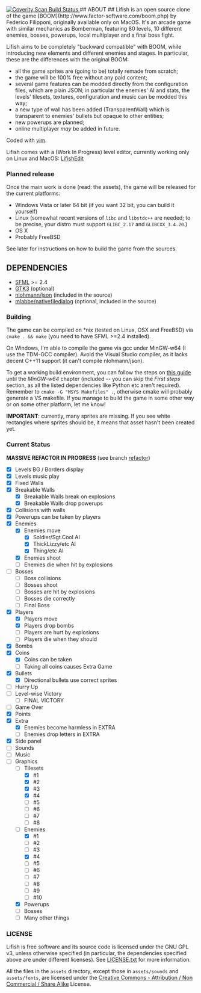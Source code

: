 <a href="https://scan.coverity.com/projects/lifish">
	<img alt="Coverity Scan Build Status"
	     src="https://scan.coverity.com/projects/5674/badge.svg"/>
</a>
## ABOUT ##
Lifish is an open source clone of the game [BOOM](http://www.factor-software.com/boom.php)
by Federico Filipponi, originally available only on MacOS. It's an arcade game with similar
mechanics as Bomberman, featuring 80 levels, 10 different enemies, bosses, powerups, 
local multiplayer and a final boss fight.

Lifish aims to be completely "backward compatible" with BOOM, while introducing new elements
and different enemies and stages. In particular, these are the differences with the
original BOOM:

* all the game sprites are (going to be) totally remade from scratch;
* the game will be 100% free without any paid content;
* several game features can be modded directly from the configuration files,
  which are plain JSON; in particular the enemies' AI and stats, the levels'
  tilesets, textures, configuration and music can be modded this way;
* a new type of wall has been added (TransparentWall) which is transparent to
  enemies' bullets but opaque to other entities;
* new powerups are planned;
* online multiplayer *may* be added in future.

Coded with [vim](http://www.vim.org/).

Lifish comes with a (Work In Progress) level editor, currently working only on Linux and MacOS: [LifishEdit](https://github.com/silverweed/lifish-edit)

### Planned release ###
Once the main work is done (read: the assets), the game will be released 
for the current platforms:

* Windows Vista or later 64 bit (if you want 32 bit, you can build it yourself)
* Linux (somewhat recent versions of `libc` and `libstdc++` are needed; to be precise,
  your distro must support `GLIBC_2.17` and `GLIBCXX_3.4.20`.)
* OS X
* Probably FreeBSD

See later for instructions on how to build the game from the sources.

## DEPENDENCIES ##

* [SFML](https://github.com/SFML/SFML) >= 2.4
* [GTK3](http://www.gtk.org/) (optional)
* [nlohmann/json](https://github.com/nlohmann/json) (included in the source)
* [mlabbe/nativefiledialog](https://github.com/mlabbe/nativefiledialog) (optional, included in the source)

### Building ###
The game can be compiled on *nix (tested on Linux, OSX and FreeBSD) via `cmake . && make`
(you need to have SFML >=2.4 installed).

On Windows, I'm able to compile the game via gcc under MinGW-w64 (I use the TDM-GCC compiler).
Avoid the Visual Studio compiler, as it lacks decent C++11 support (it can't compile nlohmann/json).

To get a working build environment, you can follow the steps on
[this guide](http://ascend4.org/Setting_up_a_MinGW-w64_build_environment) until the *MinGW-w64*
chapter (included -- you can skip the *First steps* section, as all the listed dependencies like Python etc
aren't required). Remember to `cmake -G "MSYS Makefiles" .`, otherwise cmake will probably
generate a VS makefile.
If you manage to build the game in some other way or on some other platform, let me know!

**IMPORTANT**: currently, many sprites are missing. If you see white rectangles where
sprites should be, it means that asset hasn't been created yet.

### Current Status ###

**MASSIVE REFACTOR IN PROGRESS** (see branch [refactor](https://github.com/silverweed/lifish/tree/refactor))

- [x] Levels BG / Borders display
- [x] Levels music play
- [x] Fixed Walls
- [x] Breakable Walls  
  - [x] Breakable Walls break on explosions
  - [x] Breakable Walls drop powerups
- [x] Collisions with walls
- [x] Powerups can be taken by players
- [x] Enemies  
  - [x] Enemies move  
    - [x] Soldier/Sgt.Cool AI
    - [x] ThickLizzy/etc AI
    - [x] Thing/etc AI
  - [x] Enemies shoot
  - [ ] Enemies die when hit by explosions
- [ ] Bosses   
  - [ ] Boss collisions
  - [ ] Bosses shoot
  - [ ] Bosses are hit by explosions
  - [ ] Bosses die correctly
  - [ ] Final Boss
- [x] Players   
  - [x] Players move
  - [x] Players drop bombs
  - [ ] Players are hurt by explosions
  - [ ] Players die when they should
- [x] Bombs
- [x] Coins   
  - [x] Coins can be taken
  - [ ] Taking all coins causes Extra Game
- [x] Bullets
  - [x] Directional bullets use correct sprites
- [ ] Hurry Up
- [ ] Level-wise Victory
  - [ ] FINAL VICTORY
- [ ] Game Over
- [x] Points
- [x] Extra
  - [x] Enemies become harmless in EXTRA
  - [ ] Enemies drop letters in EXTRA
- [x] Side panel
- [ ] Sounds
- [ ] Music
- [ ] Graphics
  - [ ] Tilesets
    - [x] #1
    - [x] #2
    - [x] #3
    - [x] #4
    - [ ] #5
    - [ ] #6
    - [ ] #7
    - [ ] #8
  - [ ] Enemies
    - [x] #1
    - [ ] #2
    - [ ] #3
    - [x] #4
    - [ ] #5
    - [ ] #6
    - [ ] #7
    - [ ] #8
    - [ ] #9
    - [ ] #10
  - [x] Powerups
  - [ ] Bosses
  - [ ] Many other things

### LICENSE ###
Lifish is free software and its source code is licensed under the GNU GPL v3,
unless otherwise specified (in particular, the dependencies specified above
are under different licenses).
See [LICENSE.txt](https://github.com/silverweed/lifish/blob/master/LICENSE.txt)
for more information.

All the files in the `assets` directory, except those in `assets/sounds` and `assets/fonts`,
are licensed under the [Creative Commons - Attribution / Non Commercial / Share Alike](http://creativecommons.org/licenses/by-nc-sa/4.0/) License.
